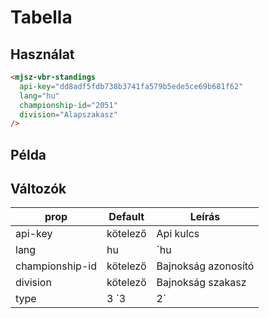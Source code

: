 # Tabella

## Használat
``` html
<mjsz-vbr-standings
  api-key="dd8adf5fdb738b3741fa579b5ede5ce69b681f62"
  lang="hu" 
  championship-id="2051"
  division="Alapszakasz"
/>
```
## Példa

<Widget
  name="Standings"
  lang="hu"
  championship-id="2051"
  division="Alapszakasz" 
/>

## Változók

| prop            | Default          | Leírás              |
| --------------- | ---------------- | ------------------- |
| api-key         | kötelező         | Api kulcs           |
| lang            | hu               | `hu | en` Nyelv     |
| championship-id | kötelező         | Bajnokság azonosító |
| division        | kötelező         | Bajnokság szakasz   |
| type            | 3 `3 | 2`        | Pont számítási rendszer   |
